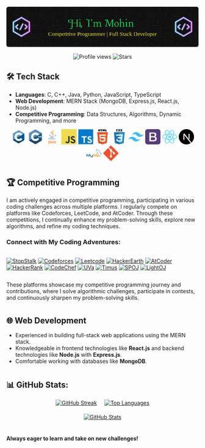 ![Header](./github-header-image2.png "Header")

<div align="center">
    <img src="https://komarev.com/ghpvc/?username=Eklas-Mohin&style=flat-square&color=007ec6" alt="Profile views"/>
    <img src="https://img.shields.io/github/stars/Eklas-Mohin?style=social" alt="Stars"/>
</div>

## 🛠 Tech Stack

- **Languages**: C, C++, Java, Python, JavaScript, TypeScript
- **Web Development**: MERN Stack (MongoDB, Express.js, React.js, Node.js)
- **Competitive Programming**: Data Structures, Algorithms, Dynamic Programming, and more

<div align="center">
    <img src="https://raw.githubusercontent.com/github/explore/f3e22f0dca2be955676bc70d6214b95b13354ee8/topics/c/c.png" alg="c" style="max-width: 100%;" width="40" height="40">
    <img src="https://raw.githubusercontent.com/github/explore/180320cffc25f4ed1bbdfd33d4db3a66eeeeb358/topics/cpp/cpp.png" alg="cpp" style="max-width: 100%;" width="40" height="40">
    <img src= "https://raw.githubusercontent.com/github/explore/5b3600551e122a3277c2c5368af2ad5725ffa9a1/topics/java/java.png" alg="java"  style="max-width: 100%;" width="40" height="40">
    <img src="https://raw.githubusercontent.com/github/explore/80688e429a7d4ef2fca1e82350fe8e3517d3494d/topics/javascript/javascript.png" style="max-width: 100%;" width="40" height="40">
    <img src="https://raw.githubusercontent.com/devicons/devicon/55609aa5bd817ff167afce0d965585c92040787a/icons/typescript/typescript-original.svg" style="max-width: 100%;" width="40" height="40">
    <img src="https://raw.githubusercontent.com/devicons/devicon/master/icons/html5/html5-original-wordmark.svg" alt="html5" style="max-width: 100%;" width="40" height="40">
    <img src="https://raw.githubusercontent.com/devicons/devicon/master/icons/css3/css3-original-wordmark.svg" alt="css3" style="max-width: 100%;" width="40" height="40">
    <img src="https://github.com/devicons/devicon/blob/master/icons/tailwindcss/tailwindcss-original.svg" alt="tailwindcss" style="max-width: 100%;" width="40" height="40">
    <img src="https://raw.githubusercontent.com/github/explore/80688e429a7d4ef2fca1e82350fe8e3517d3494d/topics/bootstrap/bootstrap.png" style="max-width: 100%;" width="40" height="40">
    <img src="https://raw.githubusercontent.com/devicons/devicon/55609aa5bd817ff167afce0d965585c92040787a/icons/react/react-original.svg" style="max-width: 100%;" color= "blue" width="40" height="40">
    <img src="https://github.com/devicons/devicon/blob/master/icons/nextjs/nextjs-plain.svg" style="max-width: 100%; " width="40" height="40">
    <img src="https://github.com/devicons/devicon/blob/master/icons/mysql/mysql-original-wordmark.svg" alt="mysql" style="max-width: 100%;" width="40" height="40">
    <img src="https://raw.githubusercontent.com/devicons/devicon/55609aa5bd817ff167afce0d965585c92040787a/icons/git/git-original.svg" alt="git" style="max-width: 100%;" width="40" height="40">
</div>

#

## 🏆 Competitive Programming

I am actively engaged in competitive programming, participating in various coding challenges across multiple platforms. I regularly compete on platforms like Codeforces, LeetCode, and AtCoder. Through these competitions, I continually enhance my problem-solving skills, explore new algorithms, and refine my coding techniques.

### Connect with My Coding Adventures:
<div style="display: flex; flex-direction: column; align-items: center;">
    
[![StopStalk](https://img.shields.io/badge/StopStalk-MOHIN-FF5733?style=for-the-badge&logo=stopstalk)](https://www.stopstalk.com/user/profile/mohin)
[![Codeforces](https://img.shields.io/badge/Codeforces-MOHIN-9B59B6?style=for-the-badge&logo=codeforces)](https://codeforces.com/profile/MOHIN.CF)
[![Leetcode](https://img.shields.io/badge/Leetcode-MOHIN-E67E22?style=for-the-badge&logo=leetcode)](https://leetcode.com/u/MOHIN_99/)
[![HackerEarth](https://img.shields.io/badge/HackerEarth-MOHIN-D35400?style=for-the-badge&logo=hackerearth)](https://www.hackerearth.com/@mohin030299/)
[![AtCoder](https://img.shields.io/badge/AtCoder-MOHIN-2ECC71?style=for-the-badge&logo=atcoder)](https://atcoder.jp/users/MOHIN)
[![HackerRank](https://img.shields.io/badge/HackerRank-MOHIN-27AE60?style=for-the-badge&logo=hackerrank)](https://www.hackerrank.com/profile/mohin030299)
[![CodeChef](https://img.shields.io/badge/CodeChef-MOHIN-FF5733?style=for-the-badge&logo=codechef)](https://www.codechef.com/users/mohin_99)
[![UVa](https://img.shields.io/badge/UVa-MOHIN-F1C40F?style=for-the-badge&logo=uva)](https://uhunt.onlinejudge.org/id/1643450)
[![Timus](https://img.shields.io/badge/Timus-MOHIN-FFC300?style=for-the-badge&logo=timus)](https://acm.timus.ru/author.aspx?id=376114) 
[![SPOJ](https://img.shields.io/badge/SPOJ-MOHIN-3498DB?style=for-the-badge&logo=spoj)](https://www.spoj.com/users/mohin/)
[![LightOJ](https://img.shields.io/badge/LightOJ-MOHIN-8E44AD?style=for-the-badge&logo=lightoj)](https://lightoj.com/user/mohin)

</div>

These platforms showcase my competitive programming journey and contributions, where I solve algorithmic challenges, participate in contests, and continuously sharpen my problem-solving skills.

#

## 🌐 Web Development

- Experienced in building full-stack web applications using the MERN stack.
- Knowledgeable in frontend technologies like **React.js** and backend technologies like **Node.js** with **Express.js**.
- Comfortable working with databases like **MongoDB**.

#
## 📊 GitHub Stats:

<div align="center" style="display: flex; justify-content: center; align-items: center; gap: 20px;">
    <a href="https://github.com/Eklas-Mohin">
        <img src="http://github-readme-streak-stats.herokuapp.com?user=Eklas-Mohin&theme=tokyonight&background=0d1117&hide_border=true" alt="GitHub Streak" height="180"/>
    </a>
    <a href="https://github.com/Eklas-Mohin">
        <img src="https://github-readme-stats.vercel.app/api/top-langs/?username=Eklas-Mohin&layout=compact&theme=tokyonight&bg_color=00000000&hide_border=true" alt="Top Languages" height="180"/>
    </a>
</div>

<div align="center" style="margin-top: 20px;">
    <a href="https://github.com/Eklas-Mohin">
        <img alt="GitHub Stats" src="https://github-readme-stats.vercel.app/api?username=Eklas-Mohin&count_private=true&show_icons=true&hide_border=true&theme=tokyonight&bg_color=00000000" height="180"/>
    </a>
</div>

# 

**Always eager to learn and take on new challenges!**
